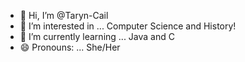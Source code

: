 - 👋 Hi, I’m @Taryn-Cail
- 👀 I’m interested in ... Computer Science and History!
- 🌱 I’m currently learning ... Java and C
- 😄 Pronouns: ... She/Her

<!---
Taryn-Cail/Taryn-Cail is a ✨ special ✨ repository because its `README.md` (this file) appears on your GitHub profile.
You can click the Preview link to take a look at your changes.
--->
